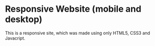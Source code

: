 # Responsive Website (mobile and desktop)
This is a responsive site, which was made using only HTML5, CSS3 and Javacript.
